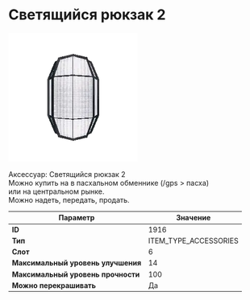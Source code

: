 # Светящийся рюкзак 2

![Item Image](../img/1916.webp?raw=true)

Аксессуар: Светящийся рюкзак 2<br>Можно купить на в пасхальном обменнике (/gps > пасха)<br>или на центральном рынке.<br>Можно надеть, передать, продать.


| Параметр | Значение |
|----------|----------|
| **ID** | 1916 |
| **Тип** | ITEM_TYPE_ACCESSORIES |
| **Слот** | 6 |
| **Максимальный уровень улучшения** | 14 |
| **Максимальный уровень прочности** | 100 |
| **Можно перекрашивать** | Да |

